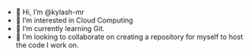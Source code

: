- 👋 Hi, I’m @kylash-mr
- 👀 I’m interested in Cloud Computing
- 🌱 I’m currently learning Git.
- 💞️ I’m looking to collaborate on creating a repository for myself to host the code I work on.

<!---
kylash-mr/kylash-mr is a ✨ special ✨ repository because its `README.md` (this file) appears on your GitHub profile.
You can click the Preview link to take a look at your changes.
--->

